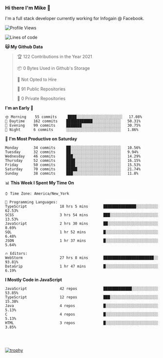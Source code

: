 ### Hi there I'm Mike 👋
I'm a full stack developer currently working for Infogain @ Facebook.

<!--START_SECTION:waka-->
![Profile Views](http://img.shields.io/badge/Profile%20Views-0-blue)

![Lines of code](https://img.shields.io/badge/From%20Hello%20World%20I%27ve%20Written-1.2%20million%20lines%20of%20code-blue)

**🐱 My Github Data** 

> 🏆 122 Contributions in the Year 2021
 > 
> 📦 0 Bytes Used in Github's Storage 
 > 
> 🚫 Not Opted to Hire
 > 
> 📜 91 Public Repositories 
 > 
> 🔑 0 Private Repositories  
 > 
**I'm an Early 🐤** 

```text
🌞 Morning    55 commits     ████░░░░░░░░░░░░░░░░░░░░░   17.08% 
🌆 Daytime    162 commits    ████████████░░░░░░░░░░░░░   50.31% 
🌃 Evening    99 commits     ███████░░░░░░░░░░░░░░░░░░   30.75% 
🌙 Night      6 commits      ░░░░░░░░░░░░░░░░░░░░░░░░░   1.86%

```
📅 **I'm Most Productive on Saturday** 

```text
Monday       34 commits     ██░░░░░░░░░░░░░░░░░░░░░░░   10.56% 
Tuesday      32 commits     ██░░░░░░░░░░░░░░░░░░░░░░░   9.94% 
Wednesday    46 commits     ███░░░░░░░░░░░░░░░░░░░░░░   14.29% 
Thursday     52 commits     ████░░░░░░░░░░░░░░░░░░░░░   16.15% 
Friday       50 commits     ████░░░░░░░░░░░░░░░░░░░░░   15.53% 
Saturday     70 commits     █████░░░░░░░░░░░░░░░░░░░░   21.74% 
Sunday       38 commits     ███░░░░░░░░░░░░░░░░░░░░░░   11.8%

```


📊 **This Week I Spent My Time On** 

```text
⌚︎ Time Zone: America/New_York

💬 Programming Languages: 
TypeScript               18 hrs 5 mins       ███████████████░░░░░░░░░░   62.53% 
SCSS                     3 hrs 54 mins       ███░░░░░░░░░░░░░░░░░░░░░░   13.53% 
JavaScript               2 hrs 30 mins       ██░░░░░░░░░░░░░░░░░░░░░░░   8.69% 
SQL                      1 hr 52 mins        █░░░░░░░░░░░░░░░░░░░░░░░░   6.48% 
JSON                     1 hr 37 mins        █░░░░░░░░░░░░░░░░░░░░░░░░   5.64%

🔥 Editors: 
WebStorm                 27 hrs 8 mins       ███████████████████████░░   93.81% 
DataGrip                 1 hr 47 mins        █░░░░░░░░░░░░░░░░░░░░░░░░   6.19%

```

**I Mostly Code in JavaScript** 

```text
JavaScript               42 repos            █████████████░░░░░░░░░░░░   53.85% 
TypeScript               12 repos            ███░░░░░░░░░░░░░░░░░░░░░░   15.38% 
Java                     4 repos             █░░░░░░░░░░░░░░░░░░░░░░░░   5.13% 
C                        4 repos             █░░░░░░░░░░░░░░░░░░░░░░░░   5.13% 
HTML                     3 repos             █░░░░░░░░░░░░░░░░░░░░░░░░   3.85%

```



<!--END_SECTION:waka-->

##### &nbsp;
[![trophy](https://github-profile-trophy.vercel.app/?username=uptonm&theme=dracula)](https://github.com/ryo-ma/github-profile-trophy)
